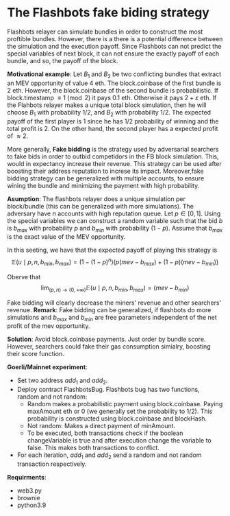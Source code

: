 # The Flashbots fake biding strategy



Flashbots relayer can simulate bundles in order to construct the most proftible bundles. However, there is a 
there is a potential difference between the simulation and the execution payoff. Since Flashbots can not predict the special variables of next block, it can not ensure the exactly payoff of each bundle, and so, the payoff of the block.

**Motivational example**: Let $B_1$ and $B_2$ be two conflicting bundles that extract an MEV opportunity of value $4$ eth. The block.coinbase of the first bundle is $2$ eth. However, the block.coinbase of the second bundle is probabilistic. If block.timestamp $\equiv 1\pmod{2}$ it pays $0.1$ eth. Otherwise it pays $2+\varepsilon$ eth. If the Flahbots relayer makes a unique total block simulation, then he will choose $B_1$ with probability $1/2$, and $B_2$ with probability $1/2$. The expected payoff of the first player is $1$ since he has $1/2$ probability of winning and the total profit is $2$. On the other hand, the second player has a expected profit of $\approx 2$. 

More generally, **Fake bidding** is the strategy used by adversarial searchers to fake bids in order to outbid competidors in the FB block simulation. This, would in expectancy increase their revenue. This strategy can be used after boosting their address reputation to increse its impact. Moreover,fake bidding strategy can be generalized with multiple accounts, to ensure wining the bundle and minimizing the payment with high probability.

**Asumption**: The flashbots relayer does a unique simulation per block/bundle (this can be generalized with more simulations). The adversary have $n$ accounts with high reputation queue. Let $p\in [0,1]$. 
Using the special variables we can construct a random variable such that the bid $b$ is $b_{max}$ with probability $p$ and $b_{min}$ with probability $(1-p)$. Assume that $b_{max}$ is the exact value of the MEV opportunity.

In this seeting, we have that the expected payoff of playing this strategy is 
$$\mathbb E(u\mid p,n,b_{min},b_{max})=(1-(1-p)^n)(p(mev-b_{max})+(1-p)(mev-b_{min}))$$

Oberve that 
$$\lim_{(p,n)\rightarrow(0,+\infty)}\mathbb E(u \mid p,n,b_{min},b_{max})=(mev-b_{min})$$

Fake bidding will clearly decrease the miners' revenue and other searchers' revenue. 
**Remark**: Fake bidding can be generalized, if flashbots do more simulations and $b_{max}$ and $b_{min}$ are free parameters independent of the net profit of the mev opportunity. 


**Solution**: Avoid block.coinbase payments. Just order by bundle score. However, searchers could fake their gas consumption simialry, boosting their score function.

**Goerli/Mainnet experiment**:
- Set two address $add_1$ and $add_2$.
- Deploy contract FlashbotsBug. Flashbots bug has two functions, random and not random:
  - Random makes a probabilistic payment using block.coinbase. Paying maxAmount eth or 0 (we generally set the probability to $1/2$). This probability is constructed using block.coinbase and blockHash.
  - Not random: Makes a direct payment of minAmount.
  - To be executed, both transactions check if the boolean changeVariable is true and after execution change the variable to false. This makes both transactions to conflict.
- For each iteration, $add_1$ and $add_2$ send a random and not random transaction respectively.

**Requirments**:
- web3.py
- brownie
- python3.9

